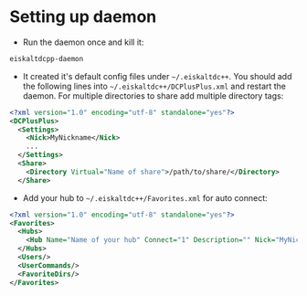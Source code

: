 <!-- This page taken from https://github.com/eiskaltdcpp/icecult/wiki -->
# Setting up daemon
* Run the daemon once and kill it:
```bash
eiskaltdcpp-daemon
```
* It created it's default config files under `~/.eiskaltdc++`. You should add the following lines into `~/.eiskaltdc++/DCPlusPlus.xml` and restart the daemon. For multiple directories to share add multiple directory tags:
```xml
<?xml version="1.0" encoding="utf-8" standalone="yes"?>
<DCPlusPlus>
  <Settings>
    <Nick>MyNickname</Nick>
    ...
  </Settings>
  <Share>
    <Directory Virtual="Name of share">/path/to/share/</Directory>
  </Share>
```
* Add your hub to `~/.eiskaltdc++/Favorites.xml` for auto connect:
```xml
<?xml version="1.0" encoding="utf-8" standalone="yes"?>
<Favorites>
  <Hubs>
    <Hub Name="Name of your hub" Connect="1" Description="" Nick="MyNickname" Password="" Server="adc://HubIP:HubPort" UserDescription="" Encoding="" ClientId="" ExternalIP="" OverrideId="0" UseInternetIp="0" DisableChat="0" Mode="0" SearchInterval="1"/>
  </Hubs>
  <Users/>
  <UserCommands/>
  <FavoriteDirs/>
</Favorites>
```
